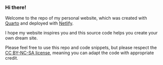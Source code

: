 ### Hi there!

Welcome to the repo of my personal website, which was created with [Quarto](https://quarto.org/) and deployed with [Netlify](https://www.netlify.com/).

I hope my website inspires you and this source code helps you create your own dream site.

Please feel free to use this repo and code snippets, but please respect the [CC BY-NC-SA license](https://creativecommons.org/licenses/by-nc-sa/4.0/), meaning you can adapt the code with appropriate credit.

